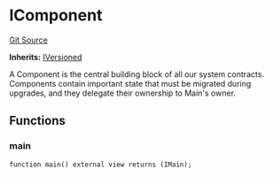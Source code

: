 # IComponent
[Git Source](https://github.com/larrythecucumber321/protocol/blob/0e60393685a4ae7994ac986273cdfa4cf9c069ed/contracts/interfaces/IComponent.sol)

**Inherits:**
[IVersioned](/tools/docgen/src/contracts/interfaces/IVersioned.sol/interface.IVersioned.md)

A Component is the central building block of all our system contracts. Components
contain important state that must be migrated during upgrades, and they delegate
their ownership to Main's owner.


## Functions
### main


```solidity
function main() external view returns (IMain);
```

